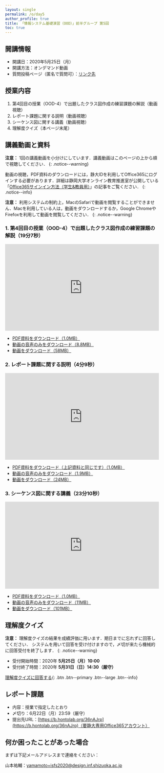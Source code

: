 ```yaml
---
layout: single
permalink: /o/day5
author_profile: true
title: 「情報システム基礎演習（OOD）」前半グループ 第5回
toc: true
---
```


## 開講情報

* 開講日：2020年5月25日（月）
* 開講方法：オンデマンド動画
* 質問投稿ページ（匿名で質問可）：[リンク先](https://app.sli.do/event/dyyqqci5)


## 授業内容

1. 第4回目の授業（OOD-4）で出題したクラス図作成の練習課題の解説（動画視聴）
2. レポート課題に関する説明（動画視聴）
3. シーケンス図に関する講義（動画視聴）
4. 理解度クイズ（本ページ末尾）


## 講義動画と資料
**注意：** 1回の講義動画を小分けにしています．講義動画はこのページの上から順で視聴してください．
{: .notice--warning}

動画の視聴，PDF資料のダウンロードには，静大IDを利用してOffice365にログインする必要があります．詳細は静岡大学オンライン教育推進室が公開している「[Office365サインイン方法（学生&教員用）](https://wwp.shizuoka.ac.jp/online-education/office365%e3%82%b5%e3%82%a4%e3%83%b3%e3%82%a4%e3%83%b3%ef%bc%86-ms-stream%e8%a6%96%e8%81%b4%e6%96%b9%e6%b3%95%ef%bc%88%e5%ad%a6%e7%94%9f%e6%95%99%e5%93%a1%e7%94%a8%ef%bc%89/)」の記事をご覧ください．
{: .notice--info}

**注意：** 利用システムの制約上，MacのSafariで動画を閲覧することができません．Macを利用している人は，動画をダウンロードするか，Google ChromeやFirefoxを利用して動画を閲覧してください．
{: .notice--warning}


### 1. 第4回目の授業（OOD-4）で出題したクラス図作成の練習課題の解説（19分7秒）

<div style='max-width: 640px'><div style='position: relative; padding-bottom: 56.25%; height: 0; overflow: hidden;'><iframe width="640" height="360" src="https://web.microsoftstream.com/embed/video/726f1375-dc67-4c80-b0e8-25a3c71f52c6?autoplay=false&amp;showinfo=false" allowfullscreen style="border:none; position: absolute; top: 0; left: 0; right: 0; bottom: 0; height: 100%; max-width: 100%;"></iframe></div></div>

* [PDF資料をダウンロード（1.0MB）](https://scii-my.sharepoint.com/:b:/g/personal/yusuke_yamamoto_cii_shizuoka_ac_jp/EdIOSuicsTtEh_OpSEmIeR8BCvfO5dO0q1-wS6jdc9A3Mg?e=hAz7Ed)
* [動画の音声のみをダウンロード（8.8MB）](https://scii-my.sharepoint.com/:u:/g/personal/yusuke_yamamoto_cii_shizuoka_ac_jp/EfIsUwJ6GidOkA6118ZyIXgBuxsS_-WUQ1Cb2TZr0j7lqA?e=6oj1oh)
* [動画をダウンロード（58MB）](https://scii-my.sharepoint.com/:v:/g/personal/yusuke_yamamoto_cii_shizuoka_ac_jp/EcqVE5ABURdHmvwvsqhVZM8BQxmBZG9zaioAOK-lreLl_g?e=AP8KEZ)


### 2. レポート課題に関する説明（4分9秒）

<div style='max-width: 640px'><div style='position: relative; padding-bottom: 56.25%; height: 0; overflow: hidden;'><iframe width="640" height="360" src="https://web.microsoftstream.com/embed/video/8bb82d37-4122-45cd-84c9-f5012ba38128?autoplay=false&amp;showinfo=false" allowfullscreen style="border:none; position: absolute; top: 0; left: 0; right: 0; bottom: 0; height: 100%; max-width: 100%;"></iframe></div></div>

* [PDF資料をダウンロード（上記資料と同じです）（1.0MB）](https://scii-my.sharepoint.com/:b:/g/personal/yusuke_yamamoto_cii_shizuoka_ac_jp/EdIOSuicsTtEh_OpSEmIeR8BCvfO5dO0q1-wS6jdc9A3Mg?e=hAz7Ed)
* [動画の音声のみをダウンロード（1.9MB）](https://scii-my.sharepoint.com/:u:/g/personal/yusuke_yamamoto_cii_shizuoka_ac_jp/EWRWmDdo4h9LjBPQOF4Wp-oBTNg_kvdIfZAgo8XqvHpy3g?e=ePgbm5)
* [動画をダウンロード（24MB）](https://scii-my.sharepoint.com/:v:/g/personal/yusuke_yamamoto_cii_shizuoka_ac_jp/EezJ1c5XKKlAptOfLj6rdYcB2SCKsvKbSE7NPufggqFCfg?e=EjGsl6)



### 3. シーケンス図に関する講義（23分10秒）

<div style='max-width: 640px'><div style='position: relative; padding-bottom: 56.25%; height: 0; overflow: hidden;'><iframe width="640" height="360" src="https://web.microsoftstream.com/embed/video/ab2c961f-b489-4629-910c-62acea3773ee?autoplay=false&amp;showinfo=false" allowfullscreen style="border:none; position: absolute; top: 0; left: 0; right: 0; bottom: 0; height: 100%; max-width: 100%;"></iframe></div></div>

* [PDF資料をダウンロード（1.0MB）](https://scii-my.sharepoint.com/:b:/g/personal/yusuke_yamamoto_cii_shizuoka_ac_jp/EbBnJkrQADpDoxgv5xKHaC8BtTZFZP78SzeyNRlps1qrWA?e=s5EWli)
* [動画の音声のみをダウンロード（11MB）](https://scii-my.sharepoint.com/:u:/g/personal/yusuke_yamamoto_cii_shizuoka_ac_jp/ESeDP7hJk99NmEDq7b_TQbMBHaZIwpb8U2YmUwss1UVNkg?e=cth1j7)
* [動画をダウンロード（101MB）](https://scii-my.sharepoint.com/:v:/g/personal/yusuke_yamamoto_cii_shizuoka_ac_jp/EUeeke8bEwNHgaTir8wa934Bfu3hFfMrgVg3d4MH5btstA?e=Ze85gT)


## 理解度クイズ

**注意：** 理解度クイズの結果を成績評価に用います．期日までに忘れずに回答してください．
システムを用いて回答を受け付けますので，〆切が来たら機械的に回答受付を終了します．
{: .notice--warning}

* 受付開始時間：2020年 **5月25日（月）10:00**
* 受付終了時間：2020年 **5月31日（日）14:30（厳守）**

[理解度クイズに回答する](https://forms.office.com/Pages/ResponsePage.aspx?id=ANzX4CFG4E-Qsd97G0CzURim94UH6ydFhbxtcbh7_4hUNE80RlRBVFEwWEJRR1NMSlpLOVE5ODhTSS4u){: .btn .btn--primary .btn--large .btn--info}


## レポート課題
* 内容：授業で指定したとおり
* 〆切り：6月22日（月）23:59（厳守）
* 提出先URL：[https://b.hontolab.org/36nAJrp](https://b.hontolab.org/36nAJrp)（要静大専用Office365アカウント）


## 何か困ったことがあった場合
まずは下記メールアドレスまで連絡をください：

山本祐輔：yamamoto+isfs2020@design.inf.shizuoka.ac.jp


